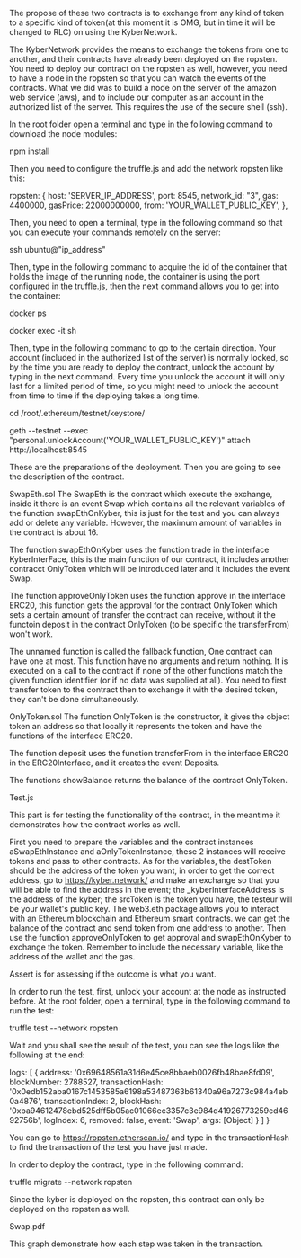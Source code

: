 The propose of these two contracts is to exchange from any kind of token to a specific kind of token(at this moment it is OMG, but in time it will be changed to RLC) on using the KyberNetwork.

The KyberNetwork provides the means to exchange the tokens from one to another, and their contracts have already been deployed on the ropsten. You need to deploy our contract on the ropsten as well, however, you need to have a node in the ropsten so that you can watch the events of the contracts.  What we did was to build a node on the server of the amazon web service (aws), and to include our computer as an account in the authorized list of the server. This requires the use of the secure shell (ssh).

In the root folder open a terminal and type in the following command to download the node modules:

npm install

Then you need to configure the truffle.js and add the network ropsten like this:

ropsten: {
      host: 'SERVER_IP_ADDRESS',
      port: 8545,
      network_id: "3",
      gas: 4400000,
      gasPrice: 22000000000,
      from: 'YOUR_WALLET_PUBLIC_KEY',
},

Then, you need to open a terminal, type in the following command so that you can execute your commands remotely on the server:

ssh ubuntu@"ip_address"

Then, type in the following command to acquire the id of the container that holds the image of the running node, the container is using the port configured in the truffle.js, then the next command allows you to get into the container:

docker ps

docker exec -it <container-id> sh

Then, type in the following command to go to the certain direction. Your account (included in the authorized list of the server) is normally locked, so by the time you are ready to deploy the contract, unlock the account by typing in the next command. Every time you unlock the account it will only last for a limited period of time, so you might need to unlock the account from time to time if the deploying takes a long time.

cd /root/.ethereum/testnet/keystore/

geth --testnet --exec "personal.unlockAccount('YOUR_WALLET_PUBLIC_KEY')" attach http://localhost:8545

These are the preparations of the deployment. Then you are going to see the description of the contract.

SwapEth.sol
The SwapEth is the contract which execute the exchange, inside it there is an event Swap which contains all the relevant variables of the function swapEthOnKyber, this is just for the test and you can always add or delete any variable. However, the maximum amount of variables in the contract is about 16.  

The function swapEthOnKyber uses the function trade in the interface KyberInterFace, this is the main function of our contract, it includes another contracct OnlyToken which will be introduced later and it includes the event Swap.

The function approveOnlyToken uses the function approve in the interface ERC20, this function gets the approval for the contract OnlyToken which sets a certain amount of transfer the contract can receive, without it the functoin deposit in the contract OnlyToken (to be specific the transferFrom) won't work.

The unnamed function is called the fallback function, One contract can have one at most. This function have no arguments and return nothing. It is executed on a call to the contract if none of the other functions match the given function identifier (or if no data was supplied at all). You need to first transfer token to the contract then to exchange it with the desired token, they can't be done simultaneously.

OnlyToken.sol
The function OnlyToken is the constructor, it gives the object token an address so that locally it represents the token and have the functions of the interface ERC20.

The function deposit uses the function transferFrom in the interface ERC20 in the ERC20Interface, and it creates the event Deposits.

The functions showBalance returns the balance of the contract OnlyToken.

Test.js

This part is for testing the functionality of the contract, in the meantime it demonstrates how the contract works as well.

First you need to prepare the variables and the contract instances aSwapEthInstance and aOnlyTokenInstance, these 2 instances will receive tokens and pass to other contracts. As for the variables, the destToken should be the address of the token you want, in order to get the correct address, go to https://kyber.network/ and make an exchange so that you will be able to find the address in the event; the _kyberInterfaceAddress is the address of the kyber; the srcToken is the token you have, the testeur will be your wallet's public key. The web3.eth package allows you to interact with an Ethereum blockchain and Ethereum smart contracts. we can get the balance of the contract and send token from one address to another. Then use the function approveOnlyToken to get approval and swapEthOnKyber to exchange the token. Remember to include the necessary variable, like the address of the wallet and the gas.

Assert is for assessing if the outcome is what you want.

In order to run the test, first, unlock your account at the node as instructed before. At the root folder, open a terminal, type in the following command to run the test:

truffle test --network ropsten

Wait and you shall see the result of the test, you can see the logs like the following at the end:

logs:
 [ { address: '0x69648561a31d6e45ce8bbaeb0026fb48bae8fd09',
     blockNumber: 2788527,
     transactionHash: '0x0edb152aba0167c1453585a6198a53487363b61340a96a7273c984a4eb0a4876',
     transactionIndex: 2,
     blockHash: '0xba94612478ebd525dff5b05ac01066ec3357c3e984d41926773259cd4692756b',
     logIndex: 6,
     removed: false,
     event: 'Swap',
     args: [Object] } ] }

You can go to https://ropsten.etherscan.io/ and type in the transactionHash to find the transaction of the test you have just made.

In order to deploy the contract, type in the following command:

truffle migrate --network ropsten

Since the kyber is deployed on the ropsten, this contract can only be deployed on the ropsten as well.


Swap.pdf

This graph demonstrate how each step was taken in the transaction.

